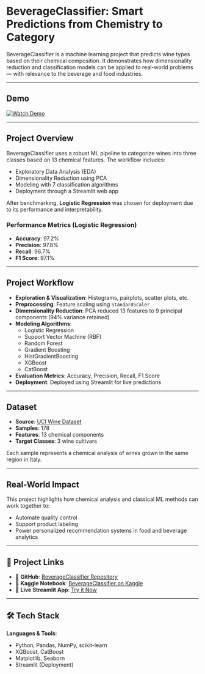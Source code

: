 # BeverageClassifier: Smart Predictions from Chemistry to Category

BeverageClassifier is a machine learning project that predicts wine types based on their chemical composition. It demonstrates how dimensionality reduction and classification models can be applied to real-world problems — with relevance to the beverage and food industries.

---

## Demo

[![Watch Demo](https://img.youtube.com/vi/YOUR_VIDEO_ID/0.jpg)](https://www.youtube.com/watch?v=YOUR_VIDEO_ID)

---

## Project Overview

BeverageClassifier uses a robust ML pipeline to categorize wines into three classes based on 13 chemical features. The workflow includes:

- Exploratory Data Analysis (EDA)
- Dimensionality Reduction using PCA
- Modeling with 7 classification algorithms
- Deployment through a Streamlit web app

After benchmarking, **Logistic Regression** was chosen for deployment due to its performance and interpretability.

### Performance Metrics (Logistic Regression)
- **Accuracy**: 97.2%  
- **Precision**: 97.8%  
- **Recall**: 96.7%  
- **F1 Score**: 97.1%

---

## Project Workflow

- **Exploration & Visualization**: Histograms, pairplots, scatter plots, etc.  
- **Preprocessing**: Feature scaling using `StandardScaler`  
- **Dimensionality Reduction**: PCA reduced 13 features to 9 principal components (94% variance retained)  
- **Modeling Algorithms**:  
  - Logistic Regression  
  - Support Vector Machine (RBF)  
  - Random Forest  
  - Gradient Boosting  
  - HistGradientBoosting  
  - XGBoost  
  - CatBoost  
- **Evaluation Metrics**: Accuracy, Precision, Recall, F1 Score  
- **Deployment**: Deployed using Streamlit for live predictions

---

## Dataset

- **Source**: [UCI Wine Dataset](https://archive.ics.uci.edu/dataset/109/wine)  
- **Samples**: 178  
- **Features**: 13 chemical components  
- **Target Classes**: 3 wine cultivars

Each sample represents a chemical analysis of wines grown in the same region in Italy.

---

## Real-World Impact

This project highlights how chemical analysis and classical ML methods can work together to:

- Automate quality control  
- Support product labeling  
- Power personalized recommendation systems in food and beverage analytics

---

## 📎 Project Links

- 🔗 **GitHub**: [BeverageClassifier Repository](https://github.com/rawan-alwadiya/BeverageClassifier)  
- 🔗 **Kaggle Notebook**: [BeverageClassifier on Kaggle](https://www.kaggle.com/code/rawanalwadeya/beverageclassifier-wine-prediction)  
- 🔗 **Live Streamlit App**: [Try it Now](https://beverageclassifier-4yxpvngnibm8fp2n6xbnzr.streamlit.app/)

---

## 🛠 Tech Stack

**Languages & Tools**:
- Python, Pandas, NumPy, scikit-learn
- XGBoost, CatBoost
- Matplotlib, Seaborn
- Streamlit (Deployment)
